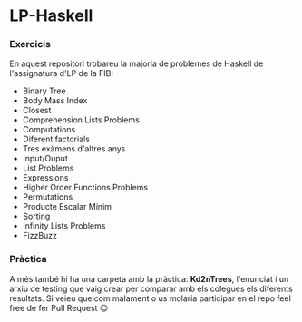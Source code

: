 # LP-Haskell
### Exercicis
En aquest repositori trobareu la majoria de problemes de Haskell de l'assignatura d'LP de la FIB:
- Binary Tree 
- Body Mass Index
- Closest
- Comprehension Lists Problems
- Computations
- Diferent factorials
- Tres exàmens d'altres anys
- Input/Ouput
- List Problems
- Expressions
- Higher Order Functions Problems
- Permutations
- Producte Escalar Mínim
- Sorting
- Infinity Lists Problems
- FizzBuzz

### Pràctica
A més també hi ha una carpeta amb la pràctica: **Kd2nTrees**, l'enunciat i un arxiu de testing que vaig crear per comparar amb els colegues els diferents resultats. Si veieu quelcom malament o us molaria participar en el repo feel free de fer Pull Request :blush:
